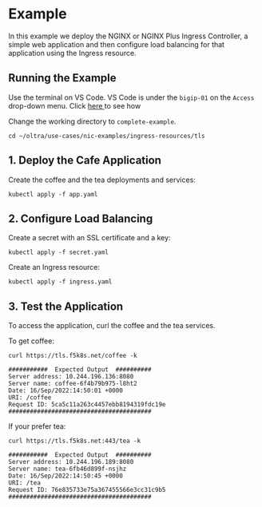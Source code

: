 # Example

In this example we deploy the NGINX or NGINX Plus Ingress Controller, a simple web application and then configure load balancing for that application using the Ingress resource.

## Running the Example

Use the terminal on VS Code. VS Code is under the `bigip-01` on the `Access` drop-down menu. Click <a href="https://raw.githubusercontent.com/F5EMEA/oltra/main/vscode.png"> here </a> to see how 

Change the working directory to `complete-example`.
```
cd ~/oltra/use-cases/nic-examples/ingress-resources/tls
```

## 1. Deploy the Cafe Application

Create the coffee and the tea deployments and services:
```
kubectl apply -f app.yaml
```

## 2. Configure Load Balancing

Create a secret with an SSL certificate and a key:
```
kubectl apply -f secret.yaml
```

Create an Ingress resource:
```
kubectl apply -f ingress.yaml
```

## 3. Test the Application

To access the application, curl the coffee and the tea services.


To get coffee:
```
curl https://tls.f5k8s.net/coffee -k

###########  Expected Output  ##########
Server address: 10.244.196.136:8080
Server name: coffee-6f4b79b975-l8ht2
Date: 16/Sep/2022:14:50:01 +0000
URI: /coffee
Request ID: 5ca5c11a263c4457ebb8194319fdc19e
########################################
```

If your prefer tea:
```
curl https://tls.f5k8s.net:443/tea -k

###########  Expected Output  ##########
Server address: 10.244.196.189:8080
Server name: tea-6fb46d899f-nsjhz
Date: 16/Sep/2022:14:50:45 +0000
URI: /tea
Request ID: 76e835733e75a367455566e3cc31c9b5
########################################
```

